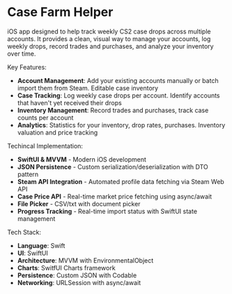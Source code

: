 # Case Farm Helper

iOS app designed to help track weekly CS2 case drops across multiple accounts. It provides a clean, visual way to manage your accounts, log weekly drops, record trades and purchases, and analyze your inventory over time.

Key Features:
- **Account Management**: Add your existing accounts manually or batch import them from Steam. Editable case inventory
- **Case Tracking**: Log weekly case drops per account. Identify accounts that haven't yet received their drops
- **Inventory Management**: Record trades and purchases, track case counts per account
- **Analytics**: Statistics for your inventory, drop rates, purchases. Inventory valuation and price tracking

Techincal Implementation:
- **SwiftUI & MVVM** - Modern iOS development
- **JSON Persistence** - Custom serialization/deserialization with DTO pattern
- **Steam API Integration** - Automated profile data fetching via Steam Web API
- **Case Price API** - Real-time market price fetching using async/await
- **File Picker** - CSV/txt with document picker
- **Progress Tracking** - Real-time import status with SwiftUI state management

Tech Stack:
- **Language**: Swift
- **UI**: SwiftUI
- **Architecture**: MVVM with EnvironmentalObject
- **Charts**: SwitfUI Charts framework
- **Persistence**: Custom JSON with Codable
- **Networking**: URLSession with async/await

